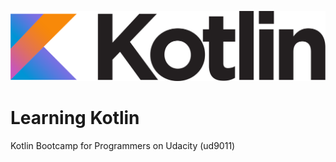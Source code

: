 ![Kotlin Logo](assets/logo-text.png "Kotlin")

# Learning Kotlin

Kotlin Bootcamp for Programmers on Udacity (ud9011)
